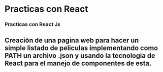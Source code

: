 # Practicas con React
### Practicas con React Js 
## Creación de una pagina web para hacer un simple listado de peliculas implementando como PATH un archivo .json y usando la tecnologia de React para el manejo de componentes de esta.

